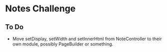 # Notes Challenge


## To Do

- Move setDisplay, setWidth and setInnerHtml from NoteController to their own module,
possibly PageBuilder or something.
